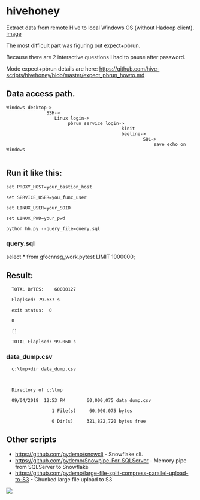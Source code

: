 # hivehoney
Extract data from remote Hive to local Windows OS (without Hadoop client).
[image](https://github.com/hive-scripts/hivehoney/blob/master/hh.jpg)

The most difficult part was figuring out expect+pbrun.

Because there are 2 interactive questions I had to pause after password.

 

Mode expect+pbrun details are here: https://github.com/hive-scripts/hivehoney/blob/master/expect_pbrun_howto.md

 
 

## Data access path.
```
Windows desktop->
               SSH->
                  Linux login->
                       pbrun service login->
                                           kinit
                                           beeline->
                                                   SQL->
                                                       save echo on Windows
                                
```
 

 

## Run it like this:

 
```
set PROXY_HOST=your_bastion_host

set SERVICE_USER=you_func_user

set LINUX_USER=your_SOID

set LINUX_PWD=your_pwd

python hh.py --query_file=query.sql
```
 

### query.sql

select * from gfocnnsg_work.pytest LIMIT  1000000;  
 

## Result:

 

      TOTAL BYTES:    60000127

      Elaplsed: 79.637 s

      exit status:  0

      0

      []

      TOTAL Elaplsed: 99.060 s

 

### data_dump.csv

 

      c:\tmp>dir data_dump.csv



      Directory of c:\tmp

      09/04/2018  12:53 PM        60,000,075 data_dump.csv

                     1 File(s)     60,000,075 bytes

                     0 Dir(s)     321,822,720 bytes free

               







## Other scripts

 - https://github.com/pydemo/snowcli - Snowflake cli.
 - https://github.com/pydemo/Snowpipe-For-SQLServer - Memory pipe from SQLServer to Snowflake
 - https://github.com/pydemo/large-file-split-compress-parallel-upload-to-S3 - Chunked large file upload to S3
 
 
 
 
[<img src="https://www.buymeacoffee.com/assets/img/custom_images/orange_img.png">](https://www.buymeacoffee.com/0nJ32Xg)
